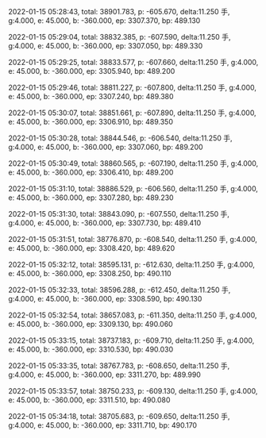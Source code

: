 2022-01-15 05:28:43, total: 38901.783, p: -605.670, delta:11.250 手, g:4.000, e: 45.000, b: -360.000, ep: 3307.370, bp: 489.130

2022-01-15 05:29:04, total: 38832.385, p: -607.590, delta:11.250 手, g:4.000, e: 45.000, b: -360.000, ep: 3307.050, bp: 489.330

2022-01-15 05:29:25, total: 38833.577, p: -607.660, delta:11.250 手, g:4.000, e: 45.000, b: -360.000, ep: 3305.940, bp: 489.200

2022-01-15 05:29:46, total: 38811.227, p: -607.800, delta:11.250 手, g:4.000, e: 45.000, b: -360.000, ep: 3307.240, bp: 489.380

2022-01-15 05:30:07, total: 38851.661, p: -607.890, delta:11.250 手, g:4.000, e: 45.000, b: -360.000, ep: 3306.910, bp: 489.350

2022-01-15 05:30:28, total: 38844.546, p: -606.540, delta:11.250 手, g:4.000, e: 45.000, b: -360.000, ep: 3307.060, bp: 489.200

2022-01-15 05:30:49, total: 38860.565, p: -607.190, delta:11.250 手, g:4.000, e: 45.000, b: -360.000, ep: 3306.410, bp: 489.200

2022-01-15 05:31:10, total: 38886.529, p: -606.560, delta:11.250 手, g:4.000, e: 45.000, b: -360.000, ep: 3307.280, bp: 489.230

2022-01-15 05:31:30, total: 38843.090, p: -607.550, delta:11.250 手, g:4.000, e: 45.000, b: -360.000, ep: 3307.730, bp: 489.410

2022-01-15 05:31:51, total: 38776.870, p: -608.540, delta:11.250 手, g:4.000, e: 45.000, b: -360.000, ep: 3308.420, bp: 489.620

2022-01-15 05:32:12, total: 38595.131, p: -612.630, delta:11.250 手, g:4.000, e: 45.000, b: -360.000, ep: 3308.250, bp: 490.110

2022-01-15 05:32:33, total: 38596.288, p: -612.450, delta:11.250 手, g:4.000, e: 45.000, b: -360.000, ep: 3308.590, bp: 490.130

2022-01-15 05:32:54, total: 38657.083, p: -611.350, delta:11.250 手, g:4.000, e: 45.000, b: -360.000, ep: 3309.130, bp: 490.060

2022-01-15 05:33:15, total: 38737.183, p: -609.710, delta:11.250 手, g:4.000, e: 45.000, b: -360.000, ep: 3310.530, bp: 490.030

2022-01-15 05:33:35, total: 38767.783, p: -608.650, delta:11.250 手, g:4.000, e: 45.000, b: -360.000, ep: 3311.270, bp: 489.990

2022-01-15 05:33:57, total: 38750.233, p: -609.130, delta:11.250 手, g:4.000, e: 45.000, b: -360.000, ep: 3311.510, bp: 490.080

2022-01-15 05:34:18, total: 38705.683, p: -609.650, delta:11.250 手, g:4.000, e: 45.000, b: -360.000, ep: 3311.710, bp: 490.170